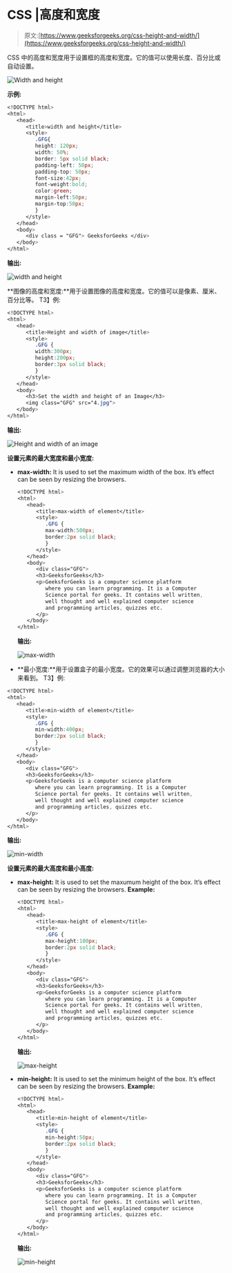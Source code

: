 # CSS |高度和宽度

> 原文:[https://www.geeksforgeeks.org/css-height-and-width/](https://www.geeksforgeeks.org/css-height-and-width/)

CSS 中的高度和宽度用于设置框的高度和宽度。它的值可以使用长度、百分比或自动设置。

![Width and height](img/cfb65b20cc236a65ac6eaf12ce0c9165.png)

**示例:**

```css
<!DOCTYPE html>
<html>
   <head>
      <title>width and height</title>
      <style>
         .GFG{
         height: 120px;
         width: 50%;
         border: 5px solid black;
         padding-left: 50px;
         padding-top: 50px;
         font-size:42px;
         font-weight:bold;
         color:green;
         margin-left:50px;
         margin-top:50px;
         }
      </style>
   </head>
   <body>
      <div class = "GFG"> GeeksforGeeks </div>
   </body>
</html>
```

**输出:**

![width and height](img/7c51bb38c27d4e03e9a1c93071ff70f5.png)

**图像的高度和宽度:**用于设置图像的高度和宽度。它的值可以是像素、厘米、百分比等。
T3】例:

```css
<!DOCTYPE html>
<html>
   <head>
      <title>Height and width of image</title>
      <style>
         .GFG {
         width:300px;
         height:200px;
         border:3px solid black;
         }
      </style>
   </head>
   <body>
      <h3>Set the width and height of an Image</h3>
      <img class="GFG" src="4.jpg">
   </body>
</html>
```

**输出:**

![Height and width of an image](img/9c055b99e1aec5e1e078ba115565c887.png)

**设置元素的最大宽度和最小宽度:**

*   **max-width:** It is used to set the maximum width of the box. It’s effect can be seen by resizing the browsers.

    ```css
    <!DOCTYPE html>
    <html>
       <head>
          <title>max-width of element</title>
          <style>
             .GFG {
             max-width:500px;
             border:2px solid black;
             }
          </style>
       </head>
       <body>
          <div class="GFG">
          <h3>GeeksforGeeks</h3>
          <p>GeeksforGeeks is a computer science platform
             where you can learn programming. It is a Computer 
             Science portal for geeks. It contains well written,
             well thought and well explained computer science 
             and programming articles, quizzes etc.
          </p>
       </body>
    </html>
    ```

    **输出:**

    ![max-width](img/362eca0fda3c08007e2346b8433fde99.png)

*   **最小宽度:**用于设置盒子的最小宽度。它的效果可以通过调整浏览器的大小来看到。
    T3】例:

```css
<!DOCTYPE html>
<html>
   <head>
      <title>min-width of element</title>
      <style>
         .GFG {
         min-width:400px;
         border:2px solid black;
         }
      </style>
   </head>
   <body>
      <div class="GFG">
      <h3>GeeksforGeeks</h3>
      <p>GeeksforGeeks is a computer science platform
         where you can learn programming. It is a Computer 
         Science portal for geeks. It contains well written,
         well thought and well explained computer science 
         and programming articles, quizzes etc.
      </p>
   </body>
</html>
```

**输出:**

![min-width](img/dcb66cc513310d5511b3656bc634178d.png)

**设置元素的最大高度和最小高度:**

*   **max-height:** It is used to set the maxumum height of the box. It’s effect can be seen by resizing the browsers.
    **Example:**

    ```css
    <!DOCTYPE html>
    <html>
       <head>
          <title>max-height of element</title>
          <style>
             .GFG {
             max-height:100px;
             border:2px solid black;
             }
          </style>
       </head>
       <body>
          <div class="GFG">
          <h3>GeeksforGeeks</h3>
          <p>GeeksforGeeks is a computer science platform
             where you can learn programming. It is a Computer 
             Science portal for geeks. It contains well written,
             well thought and well explained computer science 
             and programming articles, quizzes etc.
          </p>
       </body>
    </html>
    ```

    **输出:**

    ![max-height](img/8c80e45dd40d1bc4bbc09a994498eb74.png)

*   **min-height:** It is used to set the minimum height of the box. It’s effect can be seen by resizing the browsers.
    **Example:**

    ```css
    <!DOCTYPE html>
    <html>
       <head>
          <title>min-height of element</title>
          <style>
             .GFG {
             min-height:50px;
             border:2px solid black;
             }
          </style>
       </head>
       <body>
          <div class="GFG">
          <h3>GeeksforGeeks</h3>
          <p>GeeksforGeeks is a computer science platform
             where you can learn programming. It is a Computer 
             Science portal for geeks. It contains well written,
             well thought and well explained computer science 
             and programming articles, quizzes etc.
          </p>
       </body>
    </html>
    ```

    **输出:**

    ![min-height](img/8a8062546a1094fdd182d775f9b496d6.png)